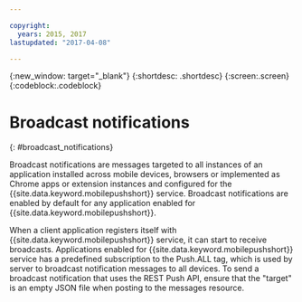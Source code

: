 ```yaml
---

copyright:
  years: 2015, 2017
lastupdated: "2017-04-08"

---
```

{:new_window: target="_blank"}
{:shortdesc: .shortdesc}
{:screen:.screen}
{:codeblock:.codeblock}


# Broadcast notifications 
{: #broadcast_notifications}

Broadcast notifications are messages targeted to all instances of an application installed across mobile devices, browsers or implemented as Chrome apps or extension instances and configured for the {{site.data.keyword.mobilepushshort}} service. Broadcast notifications are enabled by default for any application enabled for {{site.data.keyword.mobilepushshort}}.

When a client application registers itself with {{site.data.keyword.mobilepushshort}} service, it can start to receive broadcasts. Applications enabled for {{site.data.keyword.mobilepushshort}} service has a predefined subscription to the Push.ALL tag, which is used by server to broadcast notification messages to all devices. To send a broadcast notification that uses the REST Push API, ensure that the "target" is an empty JSON file when posting to the messages resource.